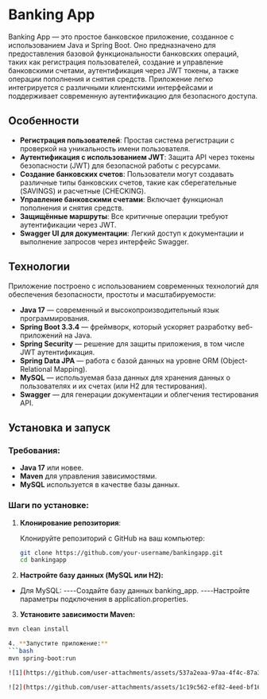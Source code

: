 # Banking App

Banking App — это простое банковское приложение, созданное с использованием Java и Spring Boot. Оно предназначено для предоставления базовой функциональности банковских операций, таких как регистрация пользователей, создание и управление банковскими счетами, аутентификация через JWT токены, а также операции пополнения и снятия средств. Приложение легко интегрируется с различными клиентскими интерфейсами и поддерживает современную аутентификацию для безопасного доступа.

## Особенности
- **Регистрация пользователей**: Простая система регистрации с проверкой на уникальность имени пользователя.
- **Аутентификация с использованием JWT**: Защита API через токены безопасности (JWT) для безопасной работы с ресурсами.
- **Создание банковских счетов**: Пользователи могут создавать различные типы банковских счетов, такие как сберегательные (SAVINGS) и расчетные (CHECKING).
- **Управление банковскими счетами**: Включает функционал пополнения и снятия средств.
- **Защищённые маршруты**: Все критичные операции требуют аутентификации через JWT.
- **Swagger UI для документации**: Легкий доступ к документации и выполнение запросов через интерфейс Swagger.
  
## Технологии
Приложение построено с использованием современных технологий для обеспечения безопасности, простоты и масштабируемости:
- **Java 17** — современный и высокопроизводительный язык программирования.
- **Spring Boot 3.3.4** — фреймворк, который ускоряет разработку веб-приложений на Java.
- **Spring Security** — решение для защиты приложения, в том числе JWT аутентификация.
- **Spring Data JPA** — работа с базой данных на уровне ORM (Object-Relational Mapping).
- **MySQL** — используемая база данных для хранения данных о пользователях и их счетах (или H2 для тестирования).
- **Swagger** — для генерации документации и облегчения тестирования API.

## Установка и запуск

### Требования:
- **Java 17** или новее.
- **Maven** для управления зависимостями.
- **MySQL** используется в качестве базы данных.

### Шаги по установке:

1. **Клонирование репозитория**:
   
   Клонируйте репозиторий с GitHub на ваш компьютер:
   ```bash
   git clone https://github.com/your-username/bankingapp.git
   cd bankingapp

2. **Настройте базу данных (MySQL или H2):** 

- Для MySQL:
  ----Создайте базу данных banking_app.
----Настройте параметры подключения в application.properties.


3. **Установите зависимости Maven:** 
  ```bash
mvn clean install

4. **Запустите приложение:** 
  ```bash
mvn spring-boot:run

![1](https://github.com/user-attachments/assets/537a2eaa-97aa-4f4c-87a3-6a7efc15d609)

![2](https://github.com/user-attachments/assets/1c19c562-ef82-4eed-bf16-d0d147a4991f)











